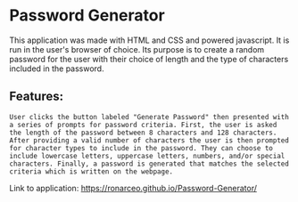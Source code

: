 # Password Generator
This application was made with HTML and CSS and powered javascript. It is run in the user's browser of choice. Its purpose is to create a random password for the user with their choice of length and the type of characters included in the password.

## Features:
```
User clicks the button labeled "Generate Password" then presented with a series of prompts for password criteria. First, the user is asked the length of the password between 8 characters and 128 characters. After providing a valid number of characters the user is then prompted for character types to include in the password. They can choose to include lowercase letters, uppercase letters, numbers, and/or special characters. Finally, a password is generated that matches the selected criteria which is written on the webpage.
```

Link to application: https://ronarceo.github.io/Password-Generator/